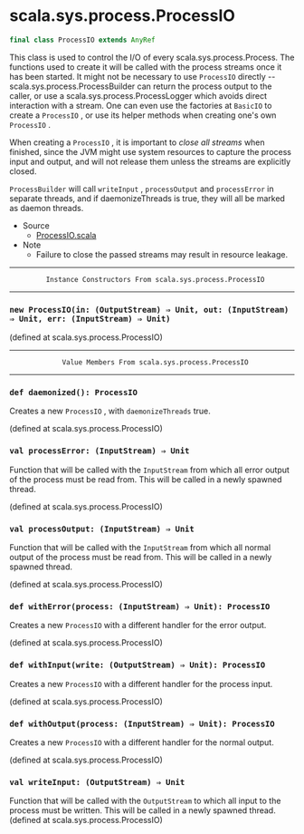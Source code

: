 
#                         scala.sys.process.ProcessIO                         #

```scala
final class ProcessIO extends AnyRef
```

This class is used to control the I/O of every scala.sys.process.Process. The
functions used to create it will be called with the process streams once it has
been started. It might not be necessary to use `ProcessIO` directly --
scala.sys.process.ProcessBuilder can return the process output to the caller, or
use a scala.sys.process.ProcessLogger which avoids direct interaction with a
stream. One can even use the factories at `BasicIO` to create a `ProcessIO` , or
use its helper methods when creating one's own `ProcessIO` .

When creating a `ProcessIO` , it is important to _close all streams_ when
finished, since the JVM might use system resources to capture the process input
and output, and will not release them unless the streams are explicitly closed.

 `ProcessBuilder` will call `writeInput` , `processOutput` and `processError` in
separate threads, and if daemonizeThreads is true, they will all be marked as
daemon threads.

* Source
  * [ProcessIO.scala](https://github.com/scala/scala/tree/6d09a1ba5f/src/library/scala/sys/process/ProcessIO.scala#L1)
* Note
  * Failure to close the passed streams may result in resource leakage.


--------------------------------------------------------------------------------
             Instance Constructors From scala.sys.process.ProcessIO
--------------------------------------------------------------------------------


### `new ProcessIO(in: (OutputStream) ⇒ Unit, out: (InputStream) ⇒ Unit, err: (InputStream) ⇒ Unit)` ###

(defined at scala.sys.process.ProcessIO)


--------------------------------------------------------------------------------
                 Value Members From scala.sys.process.ProcessIO
--------------------------------------------------------------------------------


### `def daemonized(): ProcessIO`                                            ###

Creates a new `ProcessIO` , with `daemonizeThreads` true.

(defined at scala.sys.process.ProcessIO)


### `val processError: (InputStream) ⇒ Unit`                                 ###

Function that will be called with the `InputStream` from which all error output
of the process must be read from. This will be called in a newly spawned thread.

(defined at scala.sys.process.ProcessIO)


### `val processOutput: (InputStream) ⇒ Unit`                                ###

Function that will be called with the `InputStream` from which all normal output
of the process must be read from. This will be called in a newly spawned thread.

(defined at scala.sys.process.ProcessIO)


### `def withError(process: (InputStream) ⇒ Unit): ProcessIO`                ###

Creates a new `ProcessIO` with a different handler for the error output.

(defined at scala.sys.process.ProcessIO)


### `def withInput(write: (OutputStream) ⇒ Unit): ProcessIO`                 ###

Creates a new `ProcessIO` with a different handler for the process input.

(defined at scala.sys.process.ProcessIO)


### `def withOutput(process: (InputStream) ⇒ Unit): ProcessIO`               ###

Creates a new `ProcessIO` with a different handler for the normal output.

(defined at scala.sys.process.ProcessIO)


### `val writeInput: (OutputStream) ⇒ Unit`                                  ###

Function that will be called with the `OutputStream` to which all input to the
process must be written. This will be called in a newly spawned thread.
(defined at scala.sys.process.ProcessIO)
